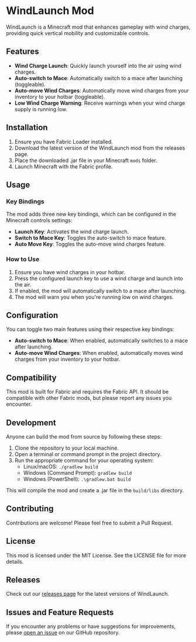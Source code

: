 # WindLaunch Mod

WindLaunch is a Minecraft mod that enhances gameplay with wind charges, providing quick vertical mobility and customizable controls.

## Features

- **Wind Charge Launch**: Quickly launch yourself into the air using wind charges.
- **Auto-switch to Mace**: Automatically switch to a mace after launching (toggleable).
- **Auto-move Wind Charges**: Automatically move wind charges from your inventory to your hotbar (toggleable).
- **Low Wind Charge Warning**: Receive warnings when your wind charge supply is running low.

## Installation

1. Ensure you have Fabric Loader installed.
2. Download the latest version of the WindLaunch mod from the releases page.
3. Place the downloaded .jar file in your Minecraft `mods` folder.
4. Launch Minecraft with the Fabric profile.

## Usage

### Key Bindings

The mod adds three new key bindings, which can be configured in the Minecraft controls settings:

- **Launch Key**: Activates the wind charge launch.
- **Switch to Mace Key**: Toggles the auto-switch to mace feature.
- **Auto Move Key**: Toggles the auto-move wind charges feature.

### How to Use

1. Ensure you have wind charges in your hotbar.
2. Press the configured launch key to use a wind charge and launch into the air.
3. If enabled, the mod will automatically switch to a mace after launching.
4. The mod will warn you when you're running low on wind charges.

## Configuration

You can toggle two main features using their respective key bindings:

- **Auto-switch to Mace**: When enabled, automatically switches to a mace after launching.
- **Auto-move Wind Charges**: When enabled, automatically moves wind charges from your inventory to your hotbar.

## Compatibility

This mod is built for Fabric and requires the Fabric API. It should be compatible with other Fabric mods, but please report any issues you encounter.

## Development

Anyone can build the mod from source by following these steps:

1. Clone the repository to your local machine.
2. Open a terminal or command prompt in the project directory.
3. Run the appropriate command for your operating system:
   - Linux/macOS: `./gradlew build`
   - Windows (Command Prompt): `gradlew build`
   - Windows (PowerShell): `.\gradlew.bat build`

This will compile the mod and create a .jar file in the `build/libs` directory.

## Contributing

Contributions are welcome! Please feel free to submit a Pull Request.

## License

This mod is licensed under the MIT License. See the LICENSE file for more details.

## Releases

Check out our [releases page](https://github.com/Carloplayz/WindLaunch/releases) for the latest versions of WindLaunch.

## Issues and Feature Requests

If you encounter any problems or have suggestions for improvements, please [open an issue](https://github.com/Carloplayz/WindLaunch/issues/new/choose) on our GitHub repository.